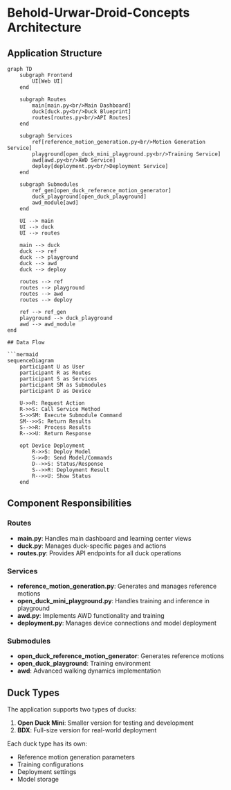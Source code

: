 # Behold-Urwar-Droid-Concepts Architecture

## Application Structure

```mermaid
graph TD
    subgraph Frontend
        UI[Web UI]
    end

    subgraph Routes
        main[main.py<br/>Main Dashboard]
        duck[duck.py<br/>Duck Blueprint]
        routes[routes.py<br/>API Routes]
    end

    subgraph Services
        ref[reference_motion_generation.py<br/>Motion Generation Service]
        playground[open_duck_mini_playground.py<br/>Training Service]
        awd[awd.py<br/>AWD Service]
        deploy[deployment.py<br/>Deployment Service]
    end

    subgraph Submodules
        ref_gen[open_duck_reference_motion_generator]
        duck_playground[open_duck_playground]
        awd_module[awd]
    end

    UI --> main
    UI --> duck
    UI --> routes

    main --> duck
    duck --> ref
    duck --> playground
    duck --> awd
    duck --> deploy

    routes --> ref
    routes --> playground
    routes --> awd
    routes --> deploy

    ref --> ref_gen
    playground --> duck_playground
    awd --> awd_module
end

## Data Flow

```mermaid
sequenceDiagram
    participant U as User
    participant R as Routes
    participant S as Services
    participant SM as Submodules
    participant D as Device

    U->>R: Request Action
    R->>S: Call Service Method
    S->>SM: Execute Submodule Command
    SM-->>S: Return Results
    S-->>R: Process Results
    R-->>U: Return Response

    opt Device Deployment
        R->>S: Deploy Model
        S->>D: Send Model/Commands
        D-->>S: Status/Response
        S-->>R: Deployment Result
        R-->>U: Show Status
    end
```

## Component Responsibilities

### Routes
- **main.py**: Handles main dashboard and learning center views
- **duck.py**: Manages duck-specific pages and actions
- **routes.py**: Provides API endpoints for all duck operations

### Services
- **reference_motion_generation.py**: Generates and manages reference motions
- **open_duck_mini_playground.py**: Handles training and inference in playground
- **awd.py**: Implements AWD functionality and training
- **deployment.py**: Manages device connections and model deployment

### Submodules
- **open_duck_reference_motion_generator**: Generates reference motions
- **open_duck_playground**: Training environment
- **awd**: Advanced walking dynamics implementation

## Duck Types
The application supports two types of ducks:
1. **Open Duck Mini**: Smaller version for testing and development
2. **BDX**: Full-size version for real-world deployment

Each duck type has its own:
- Reference motion generation parameters
- Training configurations
- Deployment settings
- Model storage 